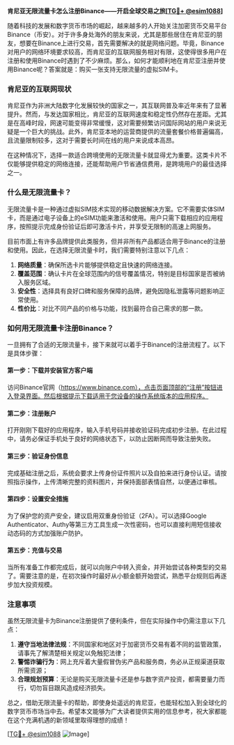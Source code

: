 **肯尼亚无限流量卡怎么注册Binance——开启全球交易之旅[[TG💪+ @esim1088](https://t.me/s/esim1088)]**

随着科技的发展和数字货币市场的崛起，越来越多的人开始关注加密货币交易平台Binance（币安）。对于许多身处海外的朋友来说，尤其是那些居住在肯尼亚的朋友，想要在Binance上进行交易，首先需要解决的就是网络问题。毕竟，Binance对用户的网络环境要求较高，而肯尼亚的互联网服务相对有限，这使得很多用户在注册和使用Binance时遇到了不少麻烦。那么，如何才能顺利地在肯尼亚注册并使用Binance呢？答案就是：购买一张支持无限流量的虚拟SIM卡。

### 肯尼亚的互联网现状

肯尼亚作为非洲大陆数字化发展较快的国家之一，其互联网普及率近年来有了显著提升。然而，与发达国家相比，肯尼亚的互联网速度和稳定性仍然存在差距。尤其是在高峰时段，网速可能变得非常缓慢，这对需要频繁访问国际网站的用户来说无疑是一个巨大的挑战。此外，肯尼亚本地的运营商提供的流量套餐价格普遍偏高，且流量限制较多，这对于需要长时间在线的用户来说成本高昂。

在这种情况下，选择一款适合跨境使用的无限流量卡就显得尤为重要。这类卡片不仅能够提供稳定的网络连接，还能帮助用户节省通信费用，是跨境用户的最佳选择之一。

### 什么是无限流量卡？

无限流量卡是一种通过虚拟SIM技术实现的移动数据解决方案。它不需要实体SIM卡，而是通过电子设备上的eSIM功能来激活和使用。用户只需下载相应的应用程序，按照提示完成身份验证后即可激活卡片，并享受无限制的高速上网服务。

目前市面上有许多品牌提供此类服务，但并非所有产品都适合用于Binance的注册和使用。因此，在选择无限流量卡时，我们需要特别注意以下几点：

1. **网络质量**：确保所选卡片能够提供稳定且快速的网络连接。
2. **覆盖范围**：确认卡片在全球范围内的信号覆盖情况，特别是目标国家是否被纳入服务区域。
3. **安全性**：选择具有良好口碑和服务保障的品牌，避免因隐私泄露等问题影响正常使用。
4. **性价比**：对比不同产品的价格与功能，找到最符合自己需求的那一款。

### 如何用无限流量卡注册Binance？

一旦拥有了合适的无限流量卡，接下来就可以着手于Binance的注册流程了。以下是具体步骤：

#### 第一步：下载并安装官方客户端
访问Binance官网（https://www.binance.com），点击页面顶部的“注册”按钮进入登录界面。然后根据提示下载适用于您设备的操作系统版本的应用程序。

#### 第二步：注册账户
打开刚刚下载好的应用程序，输入手机号码并接收验证码完成初步注册。在此过程中，请务必保证手机处于良好的网络状态下，以防止因断网而导致注册失败。

#### 第三步：验证身份信息
完成基础注册之后，系统会要求上传身份证件照片以及自拍来进行身份认证。请按照指示操作，上传清晰完整的资料图片，并保持面部表情自然，以便通过审核。

#### 第四步：设置安全措施
为了保护您的资产安全，建议启用双重身份验证（2FA）。可以选择Google Authenticator、Authy等第三方工具生成一次性密码，也可以直接利用短信接收动态码的方式加强账户防护。

#### 第五步：充值与交易
当所有准备工作都完成后，就可以向账户中转入资金，并开始尝试各种类型的交易了。需要注意的是，在初次操作时最好从小额金额开始尝试，熟悉平台规则后再逐步加大投资规模。

### 注意事项

虽然无限流量卡为Binance注册提供了便利条件，但在实际操作中仍需注意以下几点：

1. **遵守当地法律法规**：不同国家和地区对于加密货币交易有着不同的监管政策，请事先了解清楚相关规定以免触犯法律；
2. **警惕诈骗行为**：网上充斥着大量假冒伪劣产品和服务商，务必从正规渠道获取所需资源；
3. **合理规划预算**：无论是购买无限流量卡还是参与数字资产投资，都需要量力而行，切勿盲目跟风造成经济损失。

总之，借助无限流量卡的帮助，即使身处遥远的肯尼亚，也能轻松加入到全球化的数字货币市场当中去。希望本文能够为广大读者提供实用的信息参考，祝大家都能在这个充满机遇的新领域里取得理想的成绩！

[[TG💪+ @esim1088](https://t.me/s/esim1088) ![Image](https://i.postimg.cc/4NQfJmqS/Snipaste-2025-05-13-00-14-12.png)]